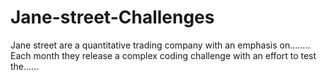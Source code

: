 # Jane-street-Challenges
Jane street are a quantitative trading company with an emphasis on........ Each month they release a complex coding challenge with an effort to test the......
